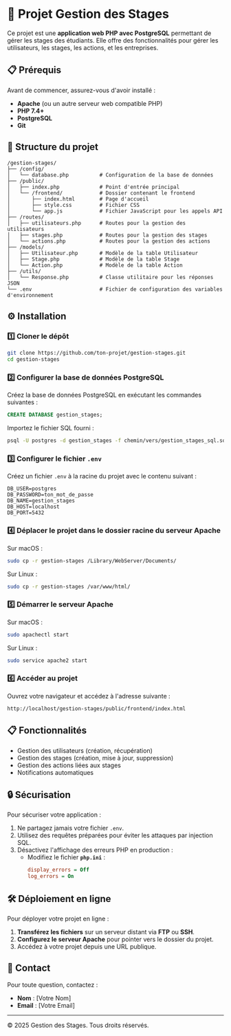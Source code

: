 # 🚀 Projet Gestion des Stages

Ce projet est une **application web PHP avec PostgreSQL** permettant de gérer les stages des étudiants. Elle offre des fonctionnalités pour gérer les utilisateurs, les stages, les actions, et les entreprises.

## 📋 Prérequis

Avant de commencer, assurez-vous d'avoir installé :
- **Apache** (ou un autre serveur web compatible PHP)
- **PHP 7.4+**
- **PostgreSQL**
- **Git**

## 📂 Structure du projet
```
/gestion-stages/
├── /config/
│   └── database.php          # Configuration de la base de données
├── /public/
│   ├── index.php             # Point d'entrée principal
│   └── /frontend/            # Dossier contenant le frontend
│       ├── index.html        # Page d'accueil
│       ├── style.css         # Fichier CSS
│       └── app.js            # Fichier JavaScript pour les appels API
├── /routes/
│   ├── utilisateurs.php      # Routes pour la gestion des utilisateurs
│   ├── stages.php            # Routes pour la gestion des stages
│   └── actions.php           # Routes pour la gestion des actions
├── /models/
│   ├── Utilisateur.php       # Modèle de la table Utilisateur
│   ├── Stage.php             # Modèle de la table Stage
│   └── Action.php            # Modèle de la table Action
├── /utils/
│   └── Response.php          # Classe utilitaire pour les réponses JSON
└── .env                      # Fichier de configuration des variables d'environnement
```

## ⚙️ Installation

### 1️⃣ **Cloner le dépôt**
```bash
git clone https://github.com/ton-projet/gestion-stages.git
cd gestion-stages
```

### 2️⃣ **Configurer la base de données PostgreSQL**
Créez la base de données PostgreSQL en exécutant les commandes suivantes :
```sql
CREATE DATABASE gestion_stages;
```
Importez le fichier SQL fourni :
```bash
psql -U postgres -d gestion_stages -f chemin/vers/gestion_stages_sql.sql
```

### 3️⃣ **Configurer le fichier `.env`**
Créez un fichier `.env` à la racine du projet avec le contenu suivant :
```
DB_USER=postgres
DB_PASSWORD=ton_mot_de_passe
DB_NAME=gestion_stages
DB_HOST=localhost
DB_PORT=5432
```

### 4️⃣ **Déplacer le projet dans le dossier racine du serveur Apache**
Sur macOS :
```bash
sudo cp -r gestion-stages /Library/WebServer/Documents/
```
Sur Linux :
```bash
sudo cp -r gestion-stages /var/www/html/
```

### 5️⃣ **Démarrer le serveur Apache**
Sur macOS :
```bash
sudo apachectl start
```
Sur Linux :
```bash
sudo service apache2 start
```

### 6️⃣ **Accéder au projet**
Ouvrez votre navigateur et accédez à l'adresse suivante :
```
http://localhost/gestion-stages/public/frontend/index.html
```

## 📋 Fonctionnalités
- Gestion des utilisateurs (création, récupération)
- Gestion des stages (création, mise à jour, suppression)
- Gestion des actions liées aux stages
- Notifications automatiques

## 🔒 Sécurisation
Pour sécuriser votre application :
1. Ne partagez jamais votre fichier `.env`.
2. Utilisez des requêtes préparées pour éviter les attaques par injection SQL.
3. Désactivez l'affichage des erreurs PHP en production :
   - Modifiez le fichier **`php.ini`** :
     ```ini
     display_errors = Off
     log_errors = On
     ```

## 🛠️ Déploiement en ligne
Pour déployer votre projet en ligne :
1. **Transférez les fichiers** sur un serveur distant via **FTP** ou **SSH**.
2. **Configurez le serveur Apache** pour pointer vers le dossier du projet.
3. Accédez à votre projet depuis une URL publique.

## 📧 Contact
Pour toute question, contactez :
- **Nom** : [Votre Nom]
- **Email** : [Votre Email]

---

© 2025 Gestion des Stages. Tous droits réservés.

